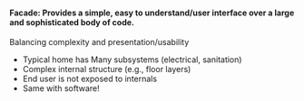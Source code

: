#### Facade: Provides a simple, easy to understand/user interface over a large and sophisticated body of code.

Balancing complexity and presentation/usability
- Typical home has Many subsystems (electrical, sanitation) 
- Complex internal structure (e.g., floor layers) 
- End user is not exposed to internals
- Same with software!